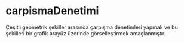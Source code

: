 # carpismaDenetimi
Çeşitli geometrik şekiller arasında çarpışma denetimleri yapmak ve bu şekilleri bir grafik arayüz üzerinde görselleştirmek amaçlanmıştır.
